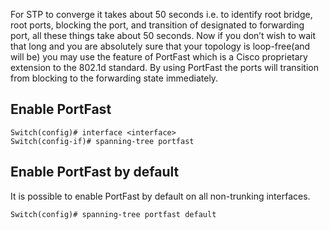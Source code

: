 For STP to converge it takes about 50 seconds i.e. to identify root bridge, root ports, blocking the port, and transition of designated to forwarding port, all these things take about 50 seconds. Now if you don’t wish to wait that long and you are absolutely sure that your topology is loop-free(and will be) you may use the feature of PortFast which is a Cisco proprietary extension to the 802.1d standard. By using PortFast the ports will transition from blocking to the forwarding state immediately.
## Enable PortFast
```
Switch(config)# interface <interface>
Switch(config-if)# spanning-tree portfast
```
## Enable PortFast by default
It is possible to enable PortFast by default on all non-trunking interfaces.
```
Switch(config)# spanning-tree portfast default
```